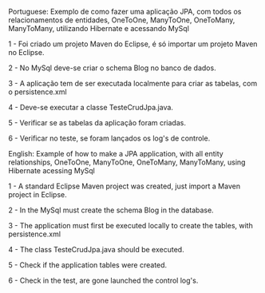 ﻿Portuguese: Exemplo de como fazer uma aplicação JPA, com todos os relacionamentos de entidades, OneToOne, ManyToOne, OneToMany, ManyToMany, utilizando Hibernate e acessando MySql

1 - Foi criado um projeto Maven do Eclipse, é só importar um projeto Maven no Eclipse.  

2 - No MySql deve-se criar o schema Blog no banco de dados.

3 - A aplicação tem de ser executada localmente para criar as tabelas, com o persistence.xml 

4 - Deve-se executar a classe TesteCrudJpa.java.

5 - Verificar se as tabelas da aplicação foram criadas. 

6 - Verificar no teste, se foram lançados os log's de controle.

English: Example of how to make a JPA application, with all entity relationships, OneToOne, ManyToOne, OneToMany, ManyToMany, using Hibernate acessing MySql

1 - A standard Eclipse Maven project was created, just import a Maven project in Eclipse.

2 - In the MySql must create the schema Blog in the database. 

3 - The application must first be executed locally to create the tables, with persistence.xml

4 - The class TesteCrudJpa.java should be executed.

5 - Check if the application tables were created.

6 - Check in the test, are gone launched the control log's.